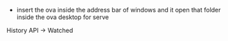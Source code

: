 
- insert the ova inside the address bar of windows and it open that folder inside the ova desktop for serve

History API -> Watched